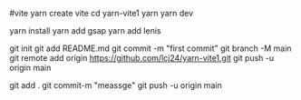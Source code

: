 #vite
yarn create vite
cd yarn-vite1
  yarn
  yarn dev 

yarn install
yarn add gsap
yarn add lenis

git init
git add README.md
git commit -m "first commit"
git branch -M main
git remote add origin https://github.com/lcj24/yarn-vite1.git
git push -u origin main

git add .
git commit-m "meassge"
git push -u origin main
